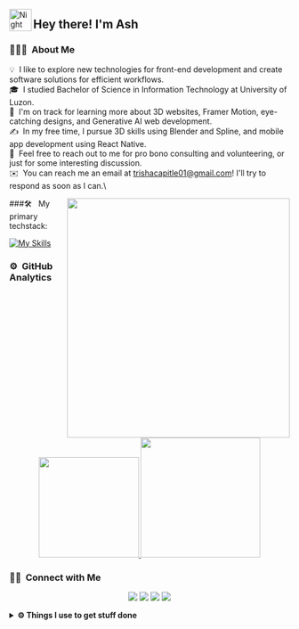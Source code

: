 

<img alt="Night Coding" src="./assets/Hand%20Wave.gif" width='40' align="left"/><h2>Hey there! I'm Ash</h2>

### 👨🏻‍💻 &nbsp;About Me

💡 &nbsp;I like to explore new technologies for front-end development and create software solutions for efficient workflows.\
🎓 &nbsp;I studied Bachelor of Science in Information Technology at University of Luzon.\
🌱 &nbsp;I'm on track for learning more about 3D websites, Framer Motion, eye-catching designs, and Generative AI web development.\
✍️ &nbsp;In my free time, I pursue 3D skills using Blender and Spline, and mobile app development using React Native.\
💬 &nbsp;Feel free to reach out to me for pro bono consulting and volunteering, or just for some interesting discussion.\
✉️ &nbsp;You can reach me an email at trishacapitle01@gmail.com! I'll try to respond as soon as I can.\

<img align="right" height="430px" width="400px" src="https://user-images.githubusercontent.com/81328619/213875785-400ae517-156b-4aca-a787-bac75d84c393.gif" />

###🛠 &nbsp; My primary techstack:

[![My Skills](https://skillicons.dev/icons?i=js,react,nextjs,figma,git,nodejs,vite,electron,bootstrap,css,html&perline=7)](https://skillicons.dev)

### ⚙️ &nbsp;GitHub Analytics

<p align="center">
<a href="https://github.com/trishacapitle">
  <img height="180em" src="https://github-readme-stats-eight-theta.vercel.app/api?username=trishacapitle&show_icons=true&theme=algolia&include_all_commits=true&count_private=true"/>
  <img height="215em" src="https://github-readme-stats-eight-theta.vercel.app/api/top-langs/?username=trishacapitle&layout=compact&langs_count=8&theme=algolia"/>
</a>
</p>

### 🤝🏻 &nbsp;Connect with Me

<p align="center">
<a href=""><img src="https://img.shields.io/badge/-portfolioLink-3423A6?style=flat&logo=Google-Chrome&logoColor=white"/></a>
<a href="https://linkedin.com/in/trisha-capitle"><img src="https://img.shields.io/badge/-Trisha%20Capitle-0077B5?style=flat&logo=Linkedin&logoColor=white"/></a>
<a href="mailto:trishacapitle01@gmail.com"><img src="https://img.shields.io/badge/-trishacapitle01@gmail.com-D14836?style=flat&logo=Gmail&logoColor=white"/></a>
<a href="https://facebook.com/ash.dev01"><img src="https://img.shields.io/badge/-@ash.dev01-1877F2?style=flat&logo=Facebook&logoColor=white"/></a>
</p>

<details>
  <br />
  <summary><b>⚙️ Things I use to get stuff done</b></summary>
  	<ul>
  	    <li><b>OS:</b> Windows 11 </li>
	    <li><b>Laptop: </b> Acer Nitro 5</li>
  	    <li><b>Browser: </b> Opera</li>
	    <li><b>Code Editor:</b>VSCode</li>
	</ul>
</details>
